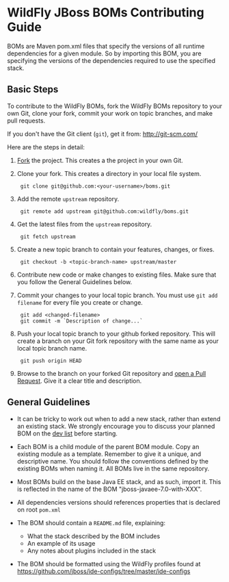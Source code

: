 WildFly JBoss BOMs Contributing Guide
=====================================

BOMs are Maven pom.xml files that specify the versions of all runtime dependencies for a given module.  So by importing this BOM, you are specifying the versions of the dependencies required to use the specified stack.

Basic Steps
-----------

To contribute to the WildFly BOMs, fork the WildFly BOMs repository to your own Git, clone your fork, commit your work on topic branches, and make pull requests.

If you don't have the Git client (`git`), get it from: <http://git-scm.com/>

Here are the steps in detail:

1. [Fork](https://github.com/wildfly/boms/fork_select) the project. This creates a the project in your own Git.

2. Clone your fork. This creates a directory in your local file system.

        git clone git@github.com:<your-username>/boms.git

3. Add the remote `upstream` repository.

        git remote add upstream git@github.com:wildfly/boms.git

4. Get the latest files from the `upstream` repository.

        git fetch upstream

5. Create a new topic branch to contain your features, changes, or fixes.

        git checkout -b <topic-branch-name> upstream/master

6. Contribute new code or make changes to existing files. Make sure that you follow the General Guidelines below.

7. Commit your changes to your local topic branch. You must use `git add filename` for every file you create or change.

        git add <changed-filename>
        git commit -m `Description of change...`

8. Push your local topic branch to your github forked repository. This will create a branch on your Git fork repository with the same name as your local topic branch name.

        git push origin HEAD            

9. Browse to the <topic-branch-name> branch on your forked Git repository and [open a Pull Request](http://help.github.com/send-pull-requests/). Give it a clear title and description.

General Guidelines
------------------

* It can be tricky to work out when to add a new stack, rather than extend an existing stack. We strongly encourage you to discuss your planned BOM on the [dev list](https://lists.jboss.org/mailman/listinfo/wildfly-dev) before starting.

* Each BOM is a child module of the parent BOM module. Copy an existing module as a template. Remember to give it a unique, and descriptive name. You should follow the conventions defined by the existing BOMs when naming it. All BOMs live in the same repository.

* Most BOMs build on the base Java EE stack, and as such, import it. This is reflected in the name of the BOM "jboss-javaee-7.0-with-XXX".

* All dependencies versions should references properties that is declared on root `pom.xml`

* The BOM should contain a `README.md` file, explaining:
   * What the stack described by the BOM includes 
   * An example of its usage
   * Any notes about plugins included in the stack

* The BOM should be formatted using the WildFly profiles found at <https://github.com/jboss/ide-configs/tree/master/ide-configs>

